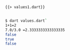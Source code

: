 <!--
title: Values
-->

<pre>
<code class="hljs dart">{{> values1.dart}}
</code>
</pre>

```bash
$ dart values.dart`
1+1=2
7.0/3.0 =2.3333333333333335
false
true
false
```
